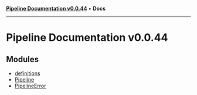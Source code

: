 [**Pipeline Documentation v0.0.44**](README.md) • **Docs**

***

# Pipeline Documentation v0.0.44

## Modules

- [definitions](definitions/README.md)
- [Pipeline](Pipeline/README.md)
- [PipelineError](PipelineError/README.md)
